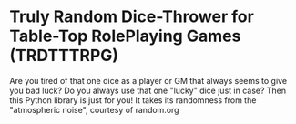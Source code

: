 # Truly Random Dice-Thrower for Table-Top RolePlaying Games (TRDTTTRPG)
Are you tired of that one dice as a player or GM that always seems to give you bad luck?
Do you always use that one "lucky" dice just in case?
Then this Python library is just for you! It takes its randomness from the "atmospheric noise", courtesy of random.org

